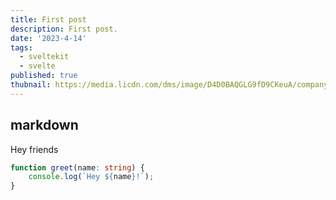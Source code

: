 ```yaml
---
title: First post
description: First post.
date: '2023-4-14'
tags:
  - sveltekit
  - svelte
published: true
thubnail: https://media.licdn.com/dms/image/D4D0BAQGLG9fD9CKeuA/company-logo_200_200/0/1686144597460/twinversetech_logo?e=1729728000&v=beta&t=VllpZqAxl_sxCySQHgzlu-TBI4EceRfhAJgIWuV_ohs
---
```


## markdown

Hey friends

```ts
function greet(name: string) {
	console.log(`Hey ${name}!`);
}
```
